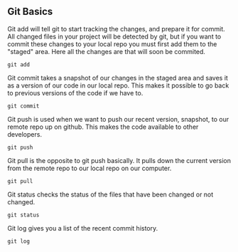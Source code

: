 ## Git Basics

Git add will tell git to start tracking the changes, and prepare it for commit. All changed files in your project will be detected by git, but if you want to commit these changes to your local repo you must first add them to the "staged" area. Here all the changes are that will soon be commited.

```
git add
```

Git commit takes a snapshot of our changes in the staged area and saves it as a version of our code in our local repo. This makes it possible to go back to previous versions of the code if we have to.

```
git commit
```

Git push is used when we want to push our recent version, snapshot, to our remote repo up on github. This makes the code available to other developers.

```
git push
```

Git pull is the opposite to git push basically. It pulls down the current version from the remote repo to our local repo on our computer.

```
git pull
```

Git status checks the status of the files that have been changed or not changed.

```
git status
```

Git log gives you a list of the recent commit history.

```
git log
```
